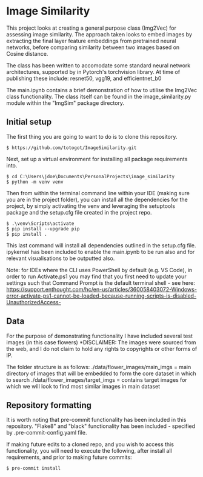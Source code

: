 # Image Similarity

This project looks at creating a general purpose class (Img2Vec) for assessing image similarity. 
The approach taken looks to embed images by extracting the final layer feature embeddings from 
pretrained neural networks, before comparing similarity between two images based on Cosine distance.

The class has been written to accomodate some standard neural network architectures, supported by in
Pytorch's torchvision library. At time of publishing these include: resnet50, vgg19, and efficientnet_b0

The main.ipynb contains a brief demonstration of how to utilise the Img2Vec class functionality. 
The class itself can be found in the image_similarity.py module within the "ImgSim" package directory.

## Initial setup
The first thing you are going to want to do is to clone this repository.

```
$ https://github.com/totogot/ImageSimilarity.git
```

Next, set up a virtual environment for installing all package requirements into.

```
$ cd C:\Users\jdoe\Documents\PersonalProjects\image_similarity
$ python -m venv venv
```

Then from within the terminal command line within your IDE (making sure you are in the project folder), you can install all the dependencies for the project, by simply activating the venv and leveraging the setuptools package and the setup.cfg file created in the project repo. 

```
$ .\venv\Scripts\activate
$ pip install --upgrade pip
$ pip install .
```

This last command will install all dependencies outlined in the setup.cfg file. ipykernel has been included to enable the main.ipynb to be run also and for relevant visualisations to be outputted also.

Note: for IDEs where the CLI uses PowerShell by default (e.g. VS Code), in order to run Activate.ps1 you may find that you first need to update your settings such that Command Prompt is the default terminal shell - see here: https://support.enthought.com/hc/en-us/articles/360058403072-Windows-error-activate-ps1-cannot-be-loaded-because-running-scripts-is-disabled-UnauthorizedAccess-


## Data
For the purpose of demonstrating functionality I have included several test images (in this case flowers) 
*DISCLAIMER: The images were sourced from the web, and I do not claim to hold any rights to copyrights or other forms of IP.

The folder structure is as follows:
./data/flower_images/main_imgs = main directory of images that will be embedded to form the core dataset in which to search
./data/flower_images/target_imgs = contains target images for which we will look to find most similar images in main dataset


## Repository formatting
It is worth noting that pre-commit functionality has been included in this repository.
"Flake8" and "black" functionality has been included - specified by .pre-commit-config.yaml file.

If making future edits to a cloned repo, and you wish to access this functionality, you will need to execute the following,
after install all requirements, and prior to making future commits:

```
$ pre-commit install
```